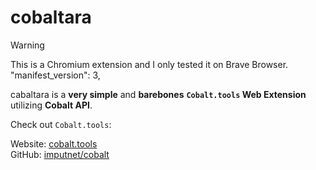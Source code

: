 # cobaltara

> [!WARNING]
> This is a Chromium extension and I only tested it on Brave Browser.
> <br>
> "manifest_version": 3,

cabaltara is a **very simple** and **barebones** **``Cobalt.tools`` Web Extension** utilizing **Cobalt API**.

Check out ``Cobalt.tools``:

Website: [cobalt.tools](https://cobalt.tools/)
<br>
GitHub: [imputnet/cobalt](https://github.com/imputnet/cobalt)
